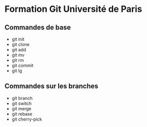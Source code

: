# Formation Git Université de Paris

## Commandes de base 

- git init
- git clone
- git add
- git mv
- git rm
- git commit
- git lg

## Commandes sur les branches

- git branch
- git switch
- git merge
- git rebase
- git cherry-pick
